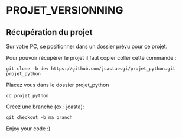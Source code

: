 
# PROJET_VERSIONNING


## Récupération du projet

Sur votre PC, se positionner dans un dossier prévu pour ce projet.

Pour pouvoir récupérer le projet il faut copier coller cette commande :
```
git clone -b dev https://github.com/jcastaesgi/projet_python.git projet_python
```
Placez vous dans le dossier projet_python
```
cd projet_python
```
Créez une branche (ex : jcasta):
```
git checkout -b ma_branch
```

Enjoy your code :)
